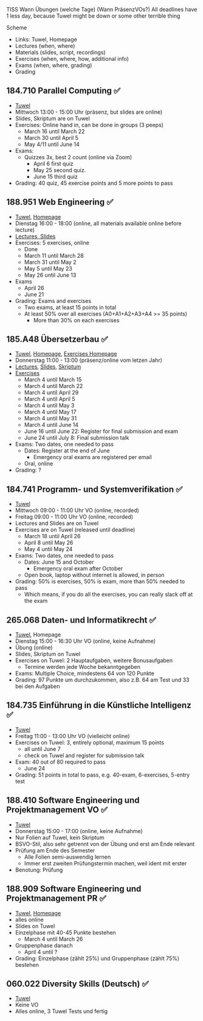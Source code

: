 TISS Wann Übungen (welche Tage)
(Wann PräsenzVOs?)
All deadlines have 1 less day, because Tuwel might be down or some other terrible thing

Scheme
- Links: Tuwel, Homepage
- Lectures (when, where)
- Materials (slides, script, recordings)
- Exercises (when, where, how, additional info)
- Exams (when, where, grading)
- Grading

## 184.710 Parallel Computing ✅
- [Tuwel](https://tuwel.tuwien.ac.at/course/view.php?idnumber=184710-2022S)
- Mittwoch 13:00 - 15:00 Uhr (präsenz, but slides are online)
- Slides, Skriptum are on Tuwel
- Exercises: Online hand in, can be done in groups (3 peeps)
    - March 16 until March 22
    - March 30 until April 5
    - May 4/11 until June 14
- Exams: 
    - Quizzes 3x, best 2 count (online via Zoom)
        - April 6 first quiz
        - May 25 second quiz. 
        - June 15 third quiz
- Grading: 40 quiz, 45 exercise points and 5 more points to pass

## 188.951 Web Engineering  ✅
- [Tuwel](https://tuwel.tuwien.ac.at/course/view.php?id=45337), [Homepage](https://web-engineering-tuwien.github.io/2022/)
- Dienstag 16:00 - 18:00 (online, all materials available online before lecture)
- [Lectures, Slides](https://web-engineering-tuwien.github.io/2022/)
- Exercises: 5 exercises, online
    - Done
    - March 11 until March 28
    - March 31 until May 2
    - May 5 until May 23
    - May 26 until June 13
- Exams
    - April 26
    - June 21
- Grading: Exams and exercises
    - Two exams, at least 15 points in total
    - At least 50% over all exercises (A0+A1+A2+A3+A4 >= 35 points)
        - More than 30% on each exercises

## 185.A48 Übersetzerbau ✅
- [Tuwel](https://tuwel.tuwien.ac.at/course/view.php?idnumber=185A48-2022S), [Homepage](https://www.complang.tuwien.ac.at/andi/185A48), [Exercises Homepage](https://www.complang.tuwien.ac.at/ubvl/)
- Donnerstag 11:00 - 13:00 (präsenz/online vom letzen Jahr)
- [Lectures](https://g3.complang.tuwien.ac.at/b/and-ysp-42k-7hv), [Slides](https://www.complang.tuwien.ac.at/andi/185A48), [Skriptum](https://www.complang.tuwien.ac.at/lehre/ubvo/ubvo-skriptum.pdf)
- [Exercises](https://www.complang.tuwien.ac.at/ubvl/)
    - March 4 until March 15
    - March 4 until March 22
    - March 4 until April 29
    - March 4 until April 5
    - March 4 until May 3
    - March 4 until May 17
    - March 4 until May 31
    - March 4 until June 14
    - June 16 until June 22: Register for final submission and exam
    - June 24 until July 8: Final submission talk
- Exams: Two dates, one needed to pass
    - Dates: Register at the end of June 
        - Emergency oral exams are registered per email
    - Oral, online
- Grading: ?

## 184.741 Programm- und Systemverifikation  ✅
- [Tuwel](https://tuwel.tuwien.ac.at/course/view.php?id=46180)
- Mittwoch 09:00 - 11:00 Uhr VO (online, recorded)
- Freitag 09:00 - 11:00 Uhr VO (online, recorded)
- Lectures and Slides are on Tuwel
- Exercises are on Tuwel (released until deadline)
    - March 18 until April 26
    - April 8 until May 26
    - May 4 until May 24
- Exams: Two dates, one needed to pass
    - Dates: June 15 and October
        - Emergency oral exam after October
    - Open book, laptop without internet is allowed, in person
- Grading: 50% is exercises, 50% is exam, more than 50% needed to pass
    - Which means, if you do all the exercises, you can really slack off at the exam

## 265.068 Daten- und Informatikrecht  ✅
- [Tuwel](https://tuwel.tuwien.ac.at/course/view.php?id=44488), Homepage
- Dienstag 15:00 - 16:30 Uhr VO (online, keine Aufnahme)
- Übung (online)
- Slides, Skriptum on Tuwel
- Exercises on Tuwel: 2 Hauptaufgaben, weitere Bonusaufgaben
    - Termine werden jede Woche bekanntgegeben
- Exams: Multiple Choice, mindestens 64 von 120 Punkte
- Grading: 97 Punkte um durchzukommen, also z.B. 64 am Test und 33 bei den Aufgaben

## 184.735 Einführung in die Künstliche Intelligenz  ✅
- [Tuwel](https://tuwel.tuwien.ac.at/course/view.php?id=47023)
- Freitag 11:00 - 13:00 Uhr VO (vielleicht online)
- Exercises on Tuwel: 3, entirely optional, maximum 15 points
    - all until June 7
    - check on Tuwel and register for submission talk
- Exam: 40 out of 80 required to pass
    - June 24
- Grading: 51 points in total to pass, e.g. 40-exam, 6-exercises, 5-entry test


## 188.410 Software Engineering und Projektmanagement VO  ✅
- [Tuwel](https://tuwel.tuwien.ac.at/course/view.php?idnumber=188410-2022S)
- Donnerstag 15:00 - 17:00 (online, keine Aufnahme)
- Nur Folien auf Tuwel, kein Skriptum
- BSVO-Stil, also sehr getrennt von der Übung und erst am Ende relevant
- Prüfung am Ende des Semester
    - Alle Folien semi-auswendig lernen
    - Immer erst zweiten Prüfungstermin machen, weil ident mit erster
- Benotung: Prüfung


## 188.909 Software Engineering und Projektmanagement PR  ✅
- [Tuwel](https://tuwel.tuwien.ac.at/course/view.php?id=153), [Homepage](https://reset.inso.tuwien.ac.at/#/course/12/detail)
- alles online
- Slides on Tuwel
- Einzelphase mit 40-45 Punkte bestehen
    - March 4 until March 26
- Gruppenphase danach
    - April 4 until ?
- Grading: Einzelphase (zählt 25%) und Gruppenphase (zählt 75%) bestehen


## 060.022 Diversity Skills (Deutsch)  ✅
- [Tuwel](https://tuwel.tuwien.ac.at/course/view.php?id=47206)
- Keine VO
- Alles online, 3 Tuwel Tests und fertig
